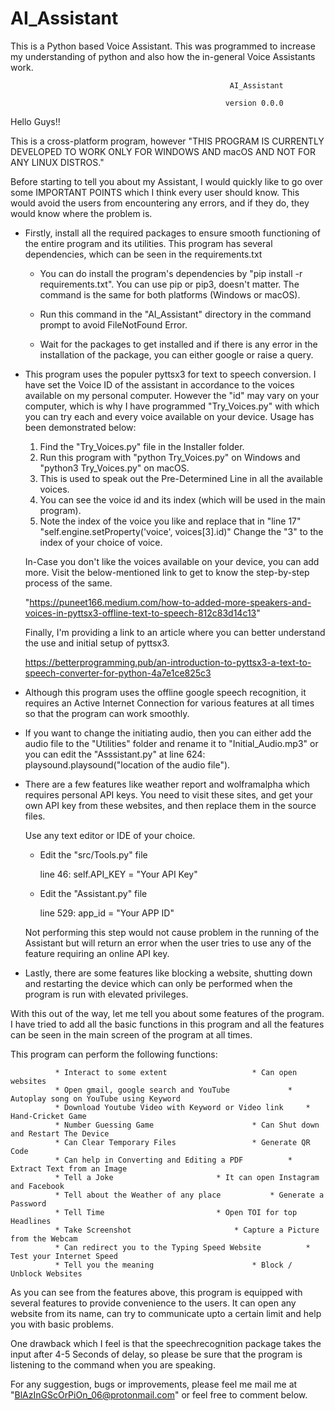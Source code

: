 # AI_Assistant


This is a Python based Voice Assistant. This was programmed to increase my understanding of python and also how the in-general Voice Assistants work.

  
                                                     AI_Assistant

                                                    version 0.0.0


Hello Guys!!


This is a cross-platform program, however "THIS PROGRAM IS CURRENTLY DEVELOPED TO WORK ONLY FOR WINDOWS AND macOS 
AND NOT FOR ANY LINUX DISTROS."

Before starting to tell you about my Assistant, I would quickly like to go over some IMPORTANT POINTS which I think
every user should know. This would avoid the users from encountering any errors, and if they do, they would know where 
the problem is.

* Firstly, install all the required packages to ensure smooth functioning of the entire program and its utilities. This
  program has several dependencies, which can be seen in the requirements.txt
	
	* You can do install the program's dependencies by "pip install -r requirements.txt". You can use pip or pip3,
 	  doesn't matter. The command is the same for both platforms (Windows or macOS).

	* Run this command in the "AI_Assistant" directory in the command prompt to avoid FileNotFound Error.

	* Wait for the packages to get installed and if there is any error in the installation of the package, you can
	  either google or raise a query.
  
* This program uses the populer pyttsx3 for text to speech conversion. I have set the Voice ID of the assistant
  in accordance to the voices available on my personal computer. However the "id" may vary on your computer, which
  is why I have programmed "Try_Voices.py" with which you can try each and every voice available on your device. Usage has
  been demonstrated below:

	1) Find the "Try_Voices.py" file in the Installer folder.
	2) Run this program with "python Try_Voices.py" on Windows and "python3 Try_Voices.py" on macOS.
	3) This is used to speak out the Pre-Determined Line in all the available voices.
	4) You can see the voice id and its index (which will be used in the main program).
	5) Note the index of the voice you like and replace that in "line 17"
		"self.engine.setProperty('voice', voices[3].id)" 
	   Change the "3" to the index of your choice of voice.

    In-Case you don't like the voices available on your device, you can add more. Visit the below-mentioned link to get
    to know the step-by-step process of the same.

    "https://puneet166.medium.com/how-to-added-more-speakers-and-voices-in-pyttsx3-offline-text-to-speech-812c83d14c13"

    Finally, I'm providing a link to an article where you can better understand the use and initial setup of pyttsx3.

    https://betterprogramming.pub/an-introduction-to-pyttsx3-a-text-to-speech-converter-for-python-4a7e1ce825c3

* Although this program uses the offline google speech recognition, it requires an Active Internet Connection for various 
  features at all times so that the program can work smoothly.

* If you want to change the initiating audio, then you can either add the audio file to the "Utilities" folder and rename it to 
  "Initial_Audio.mp3" or you can edit the "Asssistant.py" at line 624: playsound.playsound("location of the audio file").

* There are a few features like weather report and wolframalpha which requires personal API keys. You need to visit these sites,
  and get your own API key from these websites, and then replace them in the source files.

	Use any text editor or IDE of your choice.	

	* Edit the "src/Tools.py" file
	
		line 46: self.API_KEY = "Your API Key"
	
	* Edit the "Assistant.py" file

		line 529: app_id = "Your APP ID" 

	Not performing this step would not cause problem in the running of the Assistant but will return an error when the
    user tries to use any of the feature requiring an online API key.

* Lastly, there are some features like blocking a website, shutting down and restarting the device which can only be
  performed when the program is run with elevated privileges.

With this out of the way, let me tell you about some features of the program. I have tried to add all the basic
functions in this program and all the features can be seen in the main screen of the program at all times.

This program can perform the following functions:

              * Interact to some extent					  * Can open websites
              * Open gmail, google search and YouTube			  * Autoplay song on YouTube using Keyword
              * Download Youtube Video with Keyword or Video link	  * Hand-Cricket Game
              * Number Guessing Game					  * Can Shut down and Restart The Device
              * Can Clear Temporary Files				  * Generate QR Code
              * Can help in Converting and Editing a PDF		  * Extract Text from an Image
              * Tell a Joke						  * It can open Instagram and Facebook
              * Tell about the Weather of any place			  * Generate a Password
              * Tell Time						  * Open TOI for top Headlines
              * Take Screenshot						  * Capture a Picture from the Webcam
              * Can redirect you to the Typing Speed Website		  * Test your Internet Speed
              * Tell you the meaning					  * Block / Unblock Websites

As you can see from the features above, this program is equipped with several features to provide convenience to the
users. It can open any website from its name, can try to communicate upto a certain limit and help you with basic problems.

One drawback which I feel is that the speechrecognition package takes the input after 4-5 Seconds of delay, so please
be sure that the program is listening to the command when you are speaking.



For any suggestion, bugs or improvements, please feel me mail me at "BlAzInGScOrPiOn_06@protonmail.com" or feel free to comment below.
